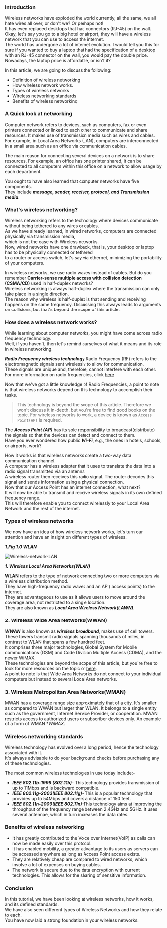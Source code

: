 ### Introduction

Wireless networks have exploded the world currently, all the same, we all hate wires all over, or don't we? Or perhaps not!  
It has even replaced desktops that had connectors (RJ-45) on the wall.  
Okay, let's say you go to a big hotel or airport, they will have a wireless network that you can use to access the internet.  
The world has undergone a lot of internet evolution. 
I would tell you this for sure if you wanted to buy a laptop that had the specification of a desktop with an RJ-45 connector on the wall,
you would pay the double price.  
Nowadays, the laptop price is affordable, or isn't it?  

In this article, we are going to discuss the following:

* Definition of wireless networking
* How wireless network works.
* Types of wireless networks
* Wireless networking standards  
* Benefits of wireless networking


### A Quick look at networking

Computer network refers to devices, such as computers, fax or even printers connected or linked to each other to communicate and share resources. It makes use of transmission media such as wires and cables.
For example, in Local Area Networks (LAN), computers are interconnected in a small area such as an office via communication cables.  

The main reason for connecting several devices on a network is to share resources. For example, an office has one printer shared, it can be connected to all computers within this office on a network to allow usage by each department.  

You ought to have also learned that computer networks have five components.  
They include  ***message, sender, receiver, protocol, and Transmission media***.  


### What's wireless networking?

Wireless networking refers to the technology where devices communicate without being tethered to any wires or cables.  
As we have already learned, in wired networks, computers are connected physically via transmission media,  
which is not the case with Wireless networks.  
Now, wired networks have one drawback, that is, your desktop or laptop has to be physically connected or tethered   
to a router or access switch, let's say via ethernet, minimizing the portability of your computers.  

In wireless networks, we use radio waves instead of cables.
But do you remember **Carrier-sense multiple access with collision detection (CSMA/CD)** used in half-duplex networks?    
Wireless networking is always half-duplex where the transmission can only take place in a single direction.   
The reason why wireless is half-duplex is that sending and receiving happens on the same frequency. 
Discussing this always leads to arguments on collisions, but that's beyond the scope of this article.  

### How does a wireless network works?
While learning about computer networks, you might have come across radio frequency technology.    
Well, if you haven't, then let's remind ourselves of what it means and its role in wireless networking.

***Radio Frequency wireless technology***
Radio Frequency (RF) refers to the electromagnetic signals sent wirelessly to allow for communication.  
These signals are unique and, therefore, cannot interfere with each other.
For more information on radio frequencies, click [here](https://eu.mouser.com/applications/rf-wireless-technology/#:~:text=A%20radio%20frequency%20(RF)%20signal,from%203kHz%20to%20300%20GHz.)

Now that we've got a little knowledge of Radio Frequencies, a point to note 
is that wireless networks depend on this technology to accomplish their tasks. 

>This technology is beyond the scope of this article. Therefore we won't discuss it in-depth, but you're free to find good books on the topic. 
For wireless networks to work, a device is known as `Access Point(AP)` is required.   

The ***Access Point (AP)*** has its sole responsibility to broadcast(distribute) the signals so that the devices can detect and connect to them.  
Have you ever wondered how public ***Wi-Fi***, e.g., the ones in hotels, schools, or airports, work? 

How it works is that wireless networks create a two-way data communication channel.    
A computer has a wireless adapter that it uses to translate the data into a radio signal transmitted via an antenna.  
A wireless router then receives this radio signal. The router decodes this signal and sends information using a physical connection.  
Now that our Access Point has an internet connection, what next?  
It will now be able to transmit and receive wireless signals in its own defined frequency range.   
This will therefore enable you to connect wirelessly to your Local Area Network and the rest of the internet.  

### Types of wireless networks

We now have an idea of how wireless network works, let's turn our attention and have an insight on different types of wireless.  

***1.Fig 1.0 WLAN***

![Wireless-network-LAN](/engineering-education/introduction-to-wireless-networks/wireless-network.jpg)

***1. Wireless Local Area Networks(WLAN)***

**WLAN** refers to the type of network connecting two or more computers via a wireless distribution method.  
They have high-frequency radio waves and an AP ( access points) to the internet.  
They are advantageous to use as it allows users to move around the coverage area, not restricted to a single location.  
They are also known as ***Local Area Wireless Network(LAWN)***.


### 2. Wireless Wide Area Networks(WWAN)

***WWAN*** is also known as ***wireless broadband***, makes use of cell towers. These towers transmit radio signals spanning thousands of miles, in contrast to WLAN that spans a few hundred feet.    
It comprises three major technologies, Global System for Mobile communications (GSM) and Code Division Multiple Access (CDMA), and the newer WiMAX.  
These technologies are beyond the scope of this article, but you're free to look for more resources on the topic or [here](https://www.pcmag.com/news/cdma-vs-gsm-whats-the-difference).  
A point to note is that Wide Area Networks do not connect to your individual computers but instead to several Local Area networks.  

### 3. Wireless Metropolitan Area Networks(WMAN)

MWAN has a coverage range size approximately that of a city. It's smaller as compared to WWAN but larger than WLAN.
It belongs to a single entity such as the government, Internet Service Provider, or cooperation.
MWAN restricts access to authorized users or subscriber devices only.
An example of a form of WMAN **WiMAX*.

### Wireless networking standards 

Wireless technology has evolved over a long period, hence the technology associated with it.  
It's always advisable to do your background checks before purchasing any of these technologies.   

The most common wireless technologies in use today include:-  
- ***IEEE 802.11b-1999 (802.11b)***- This technology provides transmission of up to 11Mbps and is backward compatible.  
- ***IEEE 802.11g-2003(IEEE 802.11g)***- This is a popular technology that provides up to 54Mbps and covers a distance of 150 feet.  
- ***IEEE 802.11n-2009(IEEE 802.11n)***-This technology aims at improving the throughput of the frequency range between 2.4GHz and 5GHz. It uses several antennae, which in turn increases the data rates.  


### Benefits of wireless networking
- It has greatly contributed to the Voice over Internet(VoIP) as calls can now be made easily over this protocol.  
- It has enabled mobility, a greater advantage to its users as servers can be accessed anywhere as long as Access Point access exists.  
- They are relatively cheap are compared to wired networks, which involve a lot of expenses on buying cables.  
- The network is secure due to the data encryption with current technologies. This allows for the sharing of sensitive information.


### Conclusion

In this tutorial, we have been looking at wireless networks, how it works, and its defined standards.  
We have also seen different types of Wireless Networks and how they relate to each.  
You have now laid a strong foundation in your wireless networks.  
